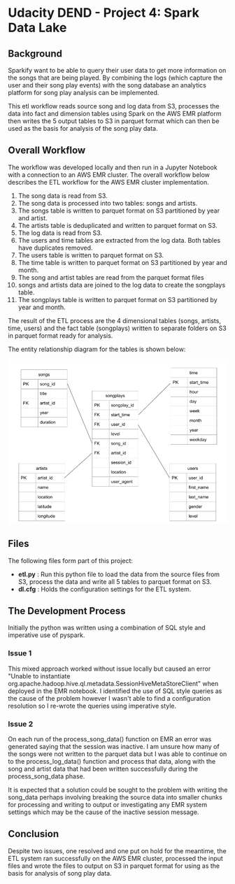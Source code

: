 # Udacity DEND - Project 4: Spark Data Lake

## Background
Sparkify want to be able to query their user data to get more information on the songs that are being played.  By combining the logs (which capture the user and their song play events) with the song database an analytics platform for song play analysis can be implemented.

This etl workflow reads source song and log data from S3, processes the data into fact and dimension tables using Spark on the AWS EMR platform then writes the 5 output tables to S3 in parquet format which can then be used as the basis for analysis of the song play data.


## Overall Workflow

The workflow was developed locally and then run in a Jupyter Notebook with a connection to an AWS EMR cluster.  The overall workflow below describes the ETL workflow for the AWS EMR cluster implementation.

1. The song data is read from S3.
2. The song data is processed into two tables: songs and artists.
3. The songs table is written to parquet format on S3 partitioned by year and artist.  
4. The artists table is deduplicated and written to parquet format on S3.
5. The log data is read from S3.
6. The users and time tables are extracted from the log data.  Both tables have duplicates removed.
7. The users table is written to parquet format on S3.
8.  The time table is written to parquet format on S3 partitioned by year and month.
9. The song and artist tables are read from the parquet format files 
10. songs and artists data are joined to the log data to create the songplays table.
11. The songplays table is written to parquet format on S3 partitioned by year and month.

The result of the ETL process are the 4 dimensional tables (songs, artists, time, users) and the fact table (songplays) written to separate folders on S3 in parquet format ready for analysis.

The entity relationship diagram for the tables is shown below:

 ![Entity Relationship Diagram](datalakes_erd.png)

## Files

The following files form part of this project:

- **etl.py** : Run this python file to load the data from the source files from S3, process the data and write all 5 tables to parquet format on S3.
- **dl.cfg** : Holds the configuration settings for the ETL system.  


## The Development Process


Initially the python was written using a combination of SQL style and imperative use of pyspark.  

### Issue 1
This mixed approach worked without issue locally but caused an error "Unable to instantiate org.apache.hadoop.hive.ql.metadata.SessionHiveMetaStoreClient" when deployed in the EMR notebook.  I identified the use of SQL style queries as the cause of the problem however I wasn't able to find a configuration resolution so I re-wrote the queries using imperative style.

### Issue 2
On each run of the process_song_data() function on EMR an error was generated saying that the session was inactive.  I am unsure how many of the songs were not written to the parquet data but I was able to continue on to the process_log_data() function and process that data, along with the song and artist data that had been written successfully during the process_song_data phase.

It is expected that a solution could be sought to the problem with writing the song_data perhaps involving breaking the source data into smaller chunks for processing and writing to output or investigating any EMR system settings which may be the cause of the inactive session message.

## Conclusion

Despite two issues, one resolved and one put on hold for the meantime, the ETL system ran successfully on the AWS EMR cluster, processed the input files and wrote the files to output on S3 in parquet format for using as the basis for analysis of song play data.


